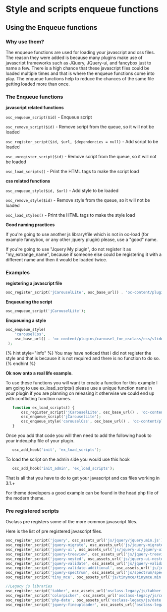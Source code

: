 # Style and scripts enqueue functions

## Using the Enqueue functions <a id="firstHeading"></a>

### Why use them?

The enqueue functions are used for loading your javascript and css files. The reason they were added is because many plugins make use of javascript frameworks such as JQuery, JQuery-ui, and fancybox just to name a few. There is a high chance that these javascript files could be loaded multiple times and that is where the enqueue functions come into play. The enqueue functions help to reduce the chances of the same file getting loaded more than once.

### The Enqueue functions

**javascript related functions**

`osc_enqueue_script($id)` - Enqueue script

`osc_remove_script($id)` - Remove script from the queue, so it will not be loaded

`osc_register_script($id, $url, $dependencies = null)` - Add script to be loaded

`osc_unregister_script($id)` - Remove script from the queue, so it will not be loaded

`osc_load_scripts()` - Print the HTML tags to make the script load

**css related functions**

`osc_enqueue_style($id, $url)` - Add style to be loaded

`osc_remove_style($id)` - Remove style from the queue, so it will not be loaded

`osc_load_styles()` - Print the HTML tags to make the style load

**Good naming practices**

If you're going to use another js library/file which is not in oc-load \(for example fancybox, or any other jquery plugin\) please, use a "good" name.

If you're going to use "Jquery My plugin", do not register it as "my\_extrange\_name", because if someone else could be registering it with a different name and then it would be loaded twice.

### Examples

**registering a javascript file**

```php
osc_register_script('jCarouselLite', osc_base_url() . 'oc-content/plugins/carousel_for_osclass/js/jCarouselLite.js', 'jquery');
```

**Enqueueing the script**

```php
osc_enqueue_script('jCarouselLite');
```

**Enqueueing a style**

```php
osc_enqueue_style(
    'carouselCss',
    osc_base_url() . 'oc-content/plugins/carousel_for_osclass/css/slideshow.css')
 );
```

{% hint style="info" %}
You may have noticed that i did not register the style and that is because it is not required and there is no function to do so.
{% endhint %}

**Ok now onto a real life example.**

To use these functions you will want to create a function for this example I am going to use ex\_load\_scripts\(\) please use a unique function name in your plugin if you are planning on releasing it otherwise we could end up with conflicting function names.

```php
   function ex_load_scripts() {
       osc_register_script('jCarouselLite', osc_base_url() . 'oc-content/plugins/carousel_for_osclass/js/jCarouselLite.js', 'jquery');
       osc_enqueue_script('jCarouselLite');
       osc_enqueue_style('carouselCss', osc_base_url() . 'oc-content/plugins/carousel_for_osclass/css/slideshow.css');
   }
```

Once you add that code you will then need to add the following hook to your index.php file of your plugin.

```php
   osc_add_hook('init', 'ex_load_scripts');
```

To load the script on the admin side you would use this hook

```php
   osc_add_hook('init_admin', 'ex_load_scripts');
```

That is all that you have to do to get your javascript and css files working in 3.1.+

For theme developers a good example can be found in the head.php file of the modern theme.

### Pre registered scripts

Osclass pre registers some of the more common javascript files.

Here is the list of pre registered javascript files.

```php
osc_register_script('jquery', osc_assets_url('js/jquery/jquery.min.js'));
osc_register_script('jquery-migrate', osc_assets_url('js/jquery-migrate/jquery-migrate.min.js'), array('jquery'));
osc_register_script('jquery-ui', osc_assets_url('js/jquery-ui/jquery-ui.min.js'), 'jquery');
osc_register_script('jquery-treeview', osc_assets_url('js/jquery-treeview/jquery.treeview.js'), 'jquery');
osc_register_script('jquery-nested', osc_assets_url('js/jquery-ui-nested/jquery-ui-nested.js'), 'jquery-ui');
osc_register_script('jquery-validate', osc_assets_url('js/jquery-validation/jquery.validate.min.js'), 'jquery');
osc_register_script('jquery-validate-additional', osc_assets_url('js/jquery-validation/additional-methods.min.js'), 'jquery-validate');
osc_register_script('jquery-spectrum', osc_assets_url('js/spectrum/spectrum.js'), 'jquery');
osc_register_script('tiny_mce', osc_assets_url('js/tinymce/tinymce.min.js'));

//Legacy js libraries
osc_register_script('tabber', osc_assets_url('osclass-legacy/js/tabber-minimized.js'), 'jquery');
osc_register_script('colorpicker', osc_assets_url('osclass-legacy/js/colorpicker/js/colorpicker.js'));
osc_register_script('php-date', osc_assets_url('osclass-legacy/js/date.js'));
osc_register_script('jquery-fineuploader', osc_assets_url('osclass-legacy/js/fineuploader/jquery.fineuploader.min.js'), 'jquery');
```

